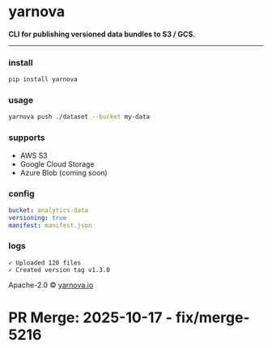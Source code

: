 #  **yarnova**

**CLI for publishing versioned data bundles to S3 / GCS.**

---

### install

```bash
pip install yarnova
```

### usage

```bash
yarnova push ./dataset --bucket my-data
```

### supports

* AWS S3
* Google Cloud Storage
* Azure Blob (coming soon)

### config

```yaml
bucket: analytics-data
versioning: true
manifest: manifest.json
```

### logs

```
✓ Uploaded 120 files
✓ Created version tag v1.3.0
```

Apache-2.0 © [yarnova.io](https://yarnova.io)

# PR Merge: 2025-10-17 - fix/merge-5216
